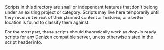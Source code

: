 Scripts in this directory are small or independant features that don't belong under an existing project or category. 
Scripts may live here temporarily until they receive the rest of their planned content or features, or a better location is found to classify them against. 

For the most part, these scripts should theoretically work as drop-in ready scripts for any Denizen compatible server, unless otherwise stated in the script header info.

